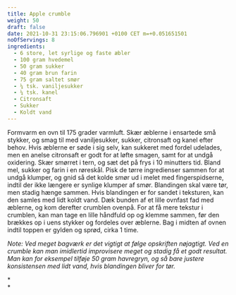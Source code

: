```yaml
---
title: Apple crumble
weight: 50
draft: false
date: 2021-10-31 23:15:06.796901 +0100 CET m=+0.051651501
noOfServings: 8
ingredients:
  - 6 store, let syrlige og faste æbler
  - 100 gram hvedemel
  - 50 gram sukker
  - 40 gram brun farin
  - 75 gram saltet smør
  - ¼ tsk. vaniljesukker
  - ¼ tsk. kanel
  - Citronsaft
  - Sukker
  - Koldt vand
---
```




Formvarm en ovn til 175 grader varmluft. Skær æblerne i ensartede små
stykker, og smag til med vaniljesukker, sukker, citronsaft og kanel
efter behov. Hvis æblerne er søde i sig selv, kan sukkeret med fordel
udelades, men en anelse citronsaft er godt for at løfte smagen, samt for
at undgå oxidering. Skær smørret i tern, og sæt det på frys i 10
minutters tid. Bland mel, sukker og farin i en røreskål. Pisk de tørre
ingredienser sammen for at undgå klumper, og gnid så det kolde smør ud i
melet med fingerspidserne, indtil der ikke længere er synlige klumper af
smør. Blandingen skal være tør, men stadig hænge sammen. Hvis blandingen
er for sandet i teksturen, kan den samles med lidt koldt vand. Dæk
bunden af et lille ovnfast fad med æblerne, og kom derefter crumblen
ovenpå. For at få mere tekstur i crumblen, kan man tage en lille
håndfuld op og klemme sammen, før den brækkes op i uens stykker og
fordeles over æblerne. Bag i midten af ovnen indtil toppen er gylden og
sprød, cirka 1 time.

*Note: Ved meget bagværk er det vigtigt at følge opskriften nøjagtigt.
Ved en crumble kan man imidlertid improvisere meget og stadig få et godt
resultat. Man kan for eksempel tilføje 50 gram havregryn, og så bare
justere konsistensen med lidt vand, hvis blandingen bliver for tør.*

*\
*

